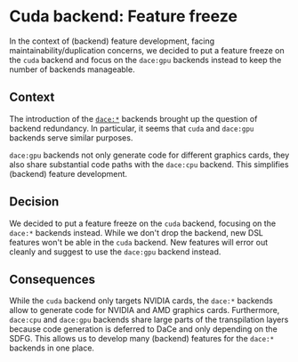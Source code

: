 # Cuda backend: Feature freeze

In the context of (backend) feature development, facing maintainability/duplication concerns, we decided to put a feature freeze on the `cuda` backend and focus on the `dace:gpu` backends instead to keep the number of backends manageable.

## Context

The introduction of the [`dace:*`](./backend-dace.md) backends brought up the question of backend redundancy. In particular, it seems that `cuda` and `dace:gpu` backends serve similar purposes.

`dace:gpu` backends not only generate code for different graphics cards, they also share substantial code paths with the `dace:cpu` backend. This simplifies (backend) feature development.

## Decision

We decided to put a feature freeze on the `cuda` backend, focusing on the `dace:*` backends instead. While we don't drop the backend, new DSL features won't be able in the `cuda` backend. New features will error out cleanly and suggest to use the `dace:gpu` backend instead.

## Consequences

While the `cuda` backend only targets NVIDIA cards, the `dace:*` backends allow to generate code for NVIDIA and AMD graphics cards. Furthermore, `dace:cpu` and `dace:gpu` backends share large parts of the transpilation layers because code generation is deferred to DaCe and only depending on the SDFG. This allows us to develop many (backend) features for the `dace:*` backends in one place.

